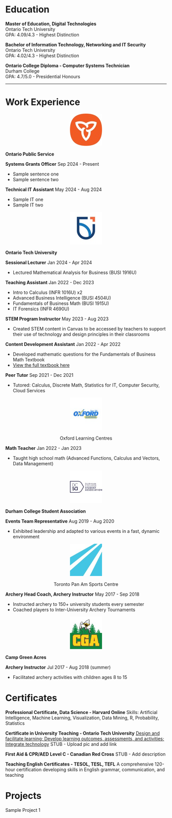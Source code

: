 <link rel="icon" type="image/png" href="/assets/Profile_Pic_Zoom_Png.png">

# Education
<b>Master of Education, Digital Technologies</b>  
Ontario Tech University  
GPA: 4.09/4.3 - Highest Distinction  

<b>Bachelor of Information Technology, Networking and IT Security</b>  
Ontario Tech University  
GPA: 4.02/4.3 - Highest Distinction  

<b>Ontario College Diploma - Computer Systems Technician</b>  
Durham College  
GPA: 4.7/5.0 - Presidential Honours  

<hr>

# Work Experience

<p align="center">
  <img src="/assets/ontario_public_service_leadership_logo.jpg" alt="OPS Logo">
</p>

<b style="text-align: center;">Ontario Public Service</b>

<b>Systems Grants Officer</b>
Sep 2024 - Present
- Sample sentence one
- Sample sentence two

<b>Technical IT Assistant</b>
May 2024 - Aug 2024
- Sample IT one
- Sample IT two

<p align="center">
  <img src="/assets/uoit_logo.jpg" alt="OTU Logo">
</p>

<b style="text-align: center;">Ontario Tech University</b>

<b>Sessional Lecturer</b>
Jan 2024 - Apr 2024
- Lectured Mathematical Analysis for Business (BUSI 1916U)

<b>Teaching Assistant</b>
Jan 2022 - Dec 2023
- Intro to Calculus (INFR 1016U) x2
- Advanced Business Intelligence (BUSI 4504U)
- Fundamentals of Business Math (BUSI 1915U)
- IT Forensics (INFR 4690U)

<b>STEM Program Instructor</b>
May 2023 - Aug 2023
- Created STEM content in Canvas to be accessed by teachers to support
their use of technology and design principles in their classrooms

<b>Content Development Assistant</b>
Jan 2022 - Apr 2022
- Developed mathematic questions for the Fundamentals of Business Math Textbook
- [View the full textbook here](https://ecampusontario.pressbooks.pub/fundamentalsofbusinessmath/)

<b>Peer Tutor</b>
Sep 2021 - Dec 2021
- Tutored: Calculus, Discrete Math, Statistics for IT, Computer Security, Cloud Services

<p align="center">
  <img src="/assets/oxford_learning_center_logo.jpg" alt="Oxford Logo">
</p>

<p style="text-align: center;">Oxford Learning Centres</p>

<b>Math Teacher</b>
Jan 2022 - Jan 2023
- Taught high school math (Advanced Functions, Calculus and Vectors, Data Management)

<p align="center">
  <img src="/assets/durham_college_students_inc_logo.jpg" alt="DCSA Logo">
</p>

<b style="text-align: center;">Durham College Student Association</b>

<b>Events Team Representative</b>
Aug 2019 - Aug 2020
- Exhibited leadership and adapted to various events in a fast, dynamic environment

<p align="center">
  <img src="/assets/toronto_pan_am_centre_logo.jpg" alt="TPASC Logo">
</p>

<p style="text-align: center;">Toronto Pan Am Sports Centre</p>

<b>Archery Head Coach, Archery Instructor</b>
May 2017 - Sep 2018
- Instructed archery to 150+ university students every semester
- Coached players to Inter-University Archery Tournaments

<p align="center">
  <img src="/assets/campgreenacres_logo.jpg" alt="CGA Logo">
</p>

<b style="text-align: center;">Camp Green Acres</b>

<b>Archery Instructor</b>
Jul 2017 - Aug 2018 (summer)
- Facilitated archery activities with children ages 8 to 15

# Certificates

<b>Professional Certificate, Data Science - Harvard Online</b>
Skills: Artificial Intelligence, Machine Learning, Visualization, Data Mining, R, Probability, Statistics

<b>Certificate in University Teaching - Ontario Tech University</b>
[Design and facilitate learning; Develop learning outcomes, assessments, and activities; Integrate technology]()
STUB - Upload pic and add link

<b>First Aid & CPR/AED Level C - Canadian Red Cross</b>
STUB - Add description

<b>Teaching English Certificates - TESOL, TESL, TEFL</b>
A comprehensive 120-hour certification developing skills in English grammar, communication, and teaching

# Projects
Sample Project 1
